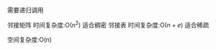 <!--
 * @Author: D_bxg
 * @Date: 2021-10-28 16:44:59
 * @LastEditors: D_bxg
 * @LastEditTime: 2021-10-28 18:09:49
 * @Description: file content
 * @FilePath: \Ce:\Code\Data-Structures-and-Algorithms\data-structures-and-algorithms\c\3 Graph\3.2 DeptFirstSearch(DFS)\AdjMatrice\README.md
-->
需要递归调用

邻接矩阵
时间复杂度:O($n^2$)
适合稠密
邻接表
时间复杂度:O($n+e$)
适合稀疏

空间复杂度:O(n)
